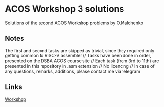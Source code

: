 # ACOS Workshop 3 solutions
Solutions of the second ACOS Workshop problems by O.Malchenko
## Notes
The first and second tasks are skipped as trivial, since they required only getting common to RISC-V assembler
//
Tasks have been done in order, presented on the DSBA ACOS course site 
//
Each task (from 3rd to 11th) are presented in this repository in .asm extension
//
No licencing
//
In case of any questions, remarks, additions, please contact me via telegram
## Links
[Workshop](https://andrewt0301.github.io/hse-acos-course/part1ca/03_CPU/lecture.html)
